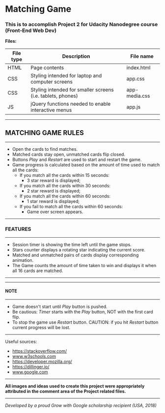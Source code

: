 # **Matching Game**

### This is to accomplish Project 2 for Udacity Nanodegree course (Front-End Web Dev)
**Files:**

| File type | Description | File name |
| ------ | ------ |------ |
| HTML | Page contents | index.html|
| CSS | Styling intended for laptop and computer screens | app.css |
| CSS | Styling intended for smaller screens (i.e. tablets, phones) | app-media.css |
| JS | jQuery functions needed to enable interactive menus | app.js |

----
## **MATCHING GAME RULES**
----
* Open the cards to find matches.
* Matched cards stay open, unmatched cards flip closed.
* Buttons _Play_ and _Restart_ are used to start and restart the game.
* Game progress is calculated based on the amount of time used to match all the cards:
    - If you match all the cards within 15 seconds:
        - 3 star reward is displayed;
    -  If you match all the cards within 30 seconds:
        - 2 star reward is displayed;
    -  If you match all the cards within 60 seconds:
        - 1 star reward is displayed;
    -  If you fail to match all the cards within 60 seconds:
        - Game over screen appears.

----
### **FEATURES**
----
* Session timer is showing the time left until the game stops.
* Stars counter displays a rotating star indicating the current score.
* Matched and unmatched pairs of cards display corresponding animation.
* The Game counts the amount of time taken to win and displays it when all 16 cards are matched.
----
----
#### **NOTE**
----
* Game doesn't start until _Play_ button is pushed.
* Be cautious: _Timer_ starts with the _Play_ button, NOT with the first card flip.
* To stop the game use _Restart_ button. CAUTION: if you hit _Restart_ button current progress will be lost.
----
Useful sources:
- https://stackoverflow.com/
- www.w3schools.com
- https://developer.mozilla.org/
- https://dillinger.io/
- www.google.com
----
**All images and ideas used to create this project were appropriately attributed in the comment area of the Project related files.**

----
_Developed by a proud Grow with Google scholarship recipient (USA, 2018)_
